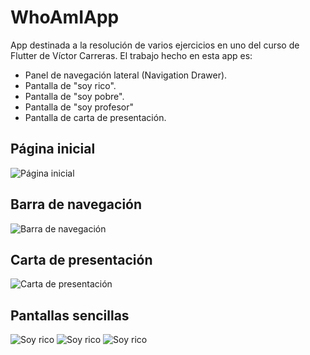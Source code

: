 # WhoAmIApp

App destinada a la resolución de varios ejercicios en uno del curso de Flutter de Víctor Carreras. El trabajo hecho en esta app es:
- Panel de navegación lateral (Navigation Drawer).
- Pantalla de "soy rico".
- Pantalla de "soy pobre".
- Pantalla de "soy profesor"
- Pantalla de carta de presentación.

## Página inicial
![Página inicial](screenshots/who_am_i.png)

## Barra de navegación
![Barra de navegación](screenshots/nav_drawer.png)

## Carta de presentación
![Carta de presentación](screenshots/about_me.png)

## Pantallas sencillas
![Soy rico](screenshots/rich.png)
![Soy rico](screenshots/poor.png)
![Soy rico](screenshots/professor.png)